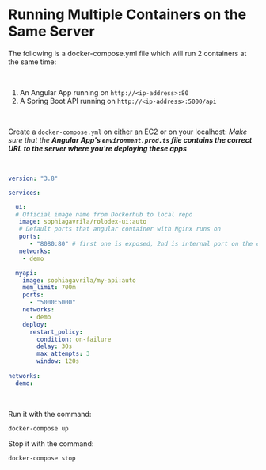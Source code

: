 # Running Multiple Containers on the Same Server
The following is a docker-compose.yml file which will run 2 containers at the same time:

<br>

1. An Angular App running on `http://<ip-address>:80`
2. A Spring Boot API running on `http://<ip-address>:5000/api`

<br>

Create a `docker-compose.yml` on either an EC2 or on your localhost:
*Make sure that the **Angular App's `environment.prod.ts` file contains the correct URL to the server where you're deploying these apps***

<br>

```yml
version: "3.8"

services:

  ui:
  # Official image name from Dockerhub to local repo
   image: sophiagavrila/rolodex-ui:auto
   # Default ports that angular container with Nginx runs on
   ports:
      - "8080:80" # first one is exposed, 2nd is internal port on the container
   networks:
    - demo

  myapi:
    image: sophiagavrila/my-api:auto
    mem_limit: 700m
    ports:
      - "5000:5000"
    networks:
      - demo
    deploy:
      restart_policy:
        condition: on-failure
        delay: 30s
        max_attempts: 3
        window: 120s
  
networks:
  demo:
```

<br>

Run it with the command:

```sh
docker-compose up
```

Stop it with the command:

```sh
docker-compose stop
```

